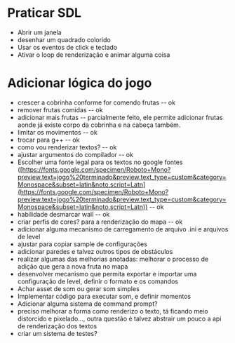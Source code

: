 # Praticar SDL

* Abrir um janela
* desenhar um quadrado colorido
* Usar os eventos de click e teclado
* Ativar o loop de renderização e animar alguma coisa

# Adicionar lógica do jogo

* crescer a cobrinha conforme for comendo frutas -- ok
* remover frutas comidas -- ok
* adicionar mais frutas -- parcialmente feito, ele permite adicionar frutas aonde já existe corpo da cobrinha e na cabeça também.
* limitar os movimentos -- ok
* trocar para g++ -- ok
* como vou renderizar textos? -- ok
* ajustar argumentos do compilador -- ok
* Escolher uma fonte legal para os textos no google fontes ([https://fonts.google.com/specimen/Roboto+Mono?preview.text=jogo%20terminado&preview.text_type=custom&category=Monospace&subset=latin&noto.script=Latn](https://fonts.google.com/specimen/Roboto+Mono?preview.text=jogo%20terminado&preview.text_type=custom&category=Monospace&subset=latin&noto.script=Latn)) -- ok
* habilidade desmarcar wall -- ok
* criar perfis de cores? para a renderização do mapa -- ok
* adicionar alguma mecanismo de carregamento de arquivo .ini e arquivos de level
* ajustar para copiar sample de configurações
* adicionar paredes e talvez outros tipos de obstáculos
* realizar algumas das melhorias anotadas: melhorar o processo de adição que gera a nova fruta no mapa
* desenvolver mecanismo que permita exportar e importar uma configuração de level, definir o formato e os comandos
* Achar asset de som ou gerar som simples
* Implementar código para executar som, e definir momentos
* Adicionar alguma sistema de command prompt?
* preciso melhorar a forma como renderizo o texto, tá ficando meio distorcido e pixelado..., outra questão é talvez abstrair um pouco a api de renderização dos textos
* criar um sistema de testes?
